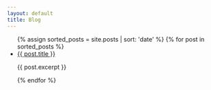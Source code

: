 ```yaml
---
layout: default
title: Blog
---
```

<ul>
  {% assign sorted_posts = site.posts | sort: 'date' %}
  {% for post in sorted_posts %}
    <li>
      <a href="{{ site.baseurl }}{{ post.url }}">{{ post.title }}</a>
      <p>{{ post.excerpt }}</p>
    </li>
  {% endfor %}
</ul>
